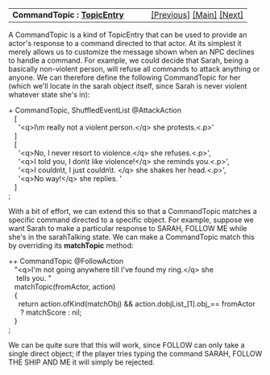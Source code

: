 <table width="100%" data-border="0" data-cellspacing="0"
data-cellpadding="3" data-bgcolor="#C0C0C0">
<colgroup>
<col style="width: 50%" />
<col style="width: 50%" />
</colgroup>
<tbody>
<tr>
<td style="text-align: left;"><strong>CommandTopic : <a
href="topicentry.htm">TopicEntry</a><br />
</strong></td>
<td style="text-align: right;"><a
href="overview-commandingnpcs.htm">[Previous]</a> <a
href="generalintroduction.htm">[Main]</a> <a
href="defaultcommandtopic.htm">[Next]</a></td>
</tr>
</tbody>
</table>

  
A CommandTopic is a kind of TopicEntry that can be used to provide an
actor's response to a command directed to that actor. At its simplest it
merely allows us to customize the message shown when an NPC declines to
handle a command. For example, we could decide that Sarah, being a
basically non-violent person, will refuse all commands to attack
anything or anyone. We can therefore define the following CommandTopic
for her (which we'll locate in the sarah object itself, since Sarah is
never violent whatever state she's in):  
  
+ CommandTopic, ShuffledEventList @AttackAction  
   \[  
     '\<q\>I\\m really not a violent person.\</q\> she protests.\<.p\>'  
   \]  
   \[  
     '\<q\>No, I never resort to violence.\</q\> she refuses.\<.p\>',  
     '\<q\>I told you, I don\\t like violence!\</q\> she reminds you.\<.p\>',  
     '\<q\>I couldn\\t, I just couldn\\t. \</q\> she shakes her head.\<.p\>',  
     '\<q\>No way!\</q\> she replies. '  
   \]     
;  
  
With a bit of effort, we can extend this so that a CommandTopic matches
a specific command directed to a specific object. For example, suppose
we want Sarah to make a particular response to SARAH, FOLLOW ME while
she's in the sarahTalking state. We can make a CommandTopic match this
by overriding its **matchTopic** method:  
  
++ CommandTopic @FollowAction  
   "\<q\>I'm not going anywhere till I've found my ring.\</q\> she  
    tells you. "      
   matchTopic(fromActor, action)  
   {  
     return action.ofKind(matchObj) && action.dobjList\_\[1\].obj\_== fromActor  
      ? matchScore : nil;  
   }  
;  
  
We can be quite sure that this will work, since FOLLOW can only take a
single direct object; if the player tries typing the command SARAH,
FOLLOW THE SHIP AND ME it will simply be rejected.  
  
  
